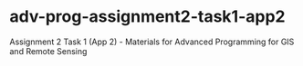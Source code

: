 # adv-prog-assignment2-task1-app2
Assignment 2 Task 1 (App 2) - Materials for Advanced Programming for GIS and Remote Sensing
